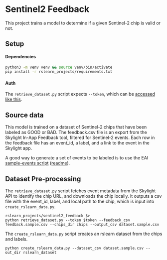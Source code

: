 # Sentinel2 Feedback

This project trains a model to determine if a given Sentinel-2 chip is valid or not.

## Setup 

#### Dependencies

```bash
python3 -m venv venv && source venv/bin/activate
pip install -r rslearn_projects/requirements.txt
```

#### Auth

The `retrieve_dataset.py` script expects `--token`, which can be [accessed like this](https://api-int.skylight.earth/docs/#introduction-item-0).

## Source data 

This model is trained on a dataset of Sentinel-2 chips that have been labeled as GOOD or BAD.
The feedback.csv file is an export from the Skylight In-App Feedback tool, filtered for
Sentinel-2 events. Each row in the feedback file has an event_id, a label, and a link to the
event in the Skylight app.

A good way to generate a set of events to be labeled is to use the EAI [sample-events script](https://github.com/VulcanSkylight/eai/blob/master/ais/data/sample_events/sample-events.py#L1-L1) ([readme](https://github.com/VulcanSkylight/eai/blob/master/ais/data/sample_events/README.md#L1-L1)).

## Dataset Pre-processing

The `retrieve_dataset.py` script fetches event metadata from the Skylight API to identify the chip URL, and downloads the chip locally.
It outputs a csv file with the event_id, label, and local path to the chip, which is input into `create_rslearn_data.py`.

```
rslearn_projects/sentinel2_feedback $> 
python retrieve_dataset.py --token $token --feedback_csv feedback.sample.csv --chips_dir chips --output_csv dataset.sample.csv
```

The `create_rslearn_data.py` script creates an rslearn dataset from the chips and labels.

```
python create_rslearn_data.py --dataset_csv dataset.sample.csv --out_dir rslearn_dataset
```
